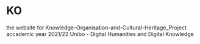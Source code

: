 # KO
the website for Knowledge-Organisation-and-Cultural-Heritage_Project
accademic year 2021/22 Unibo - Digital Humanities and Digital Knowledge
